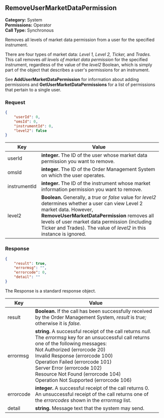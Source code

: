 ## RemoveUserMarketDataPermission

**Category:** System<br />**Permissions:** Operator<br />**Call Type:** Synchronous

Removes all levels of market data permission from a user for the specified instrument.

There are four types of market data: *Level 1,* *Level 2,* *Ticker,* and *Trades.* This call removes *all levels of market data permission* for the specified instrument, regardless of the value of the *level2* Boolean, which is simply part of the object that describes a user's permissions for an instrument.

See **AddUserMarketDataPermission** for information about adding permissions and **GetUserMarketDataPermissions** for a list of permissions that pertain to a single user.

### Request

```json
{
    "userId": 0,
    "omsId": 0,
    "instrumentId": 0,
    "level2": false
}
```

| Key          | Value                                                        |
| ------------ | ------------------------------------------------------------ |
| userId       | **integer.** The ID of the user whose market data permission you want to remove. |
| omsId        | **integer.** The ID of the Order Management System on which the user operates. |
| instrumentId | **integer.** The ID of the instrument whose market information permission you want to remove. |
| level2       | **Boolean.** Generally, a *true* or *false* value for *level2* determines whether a user can view Level 2 market data. However, **RemoveUserMarketDataPermission** removes all levels of user market data permission (including Ticker and Trades). The value of *level2* in this instance is ignored. |

### Response

```json
{
    "result": true,
    "errormsg": "",
    "errorcode": 0,
    "detail": ""
}
```
The Response is a standard response object.

| Key       | Value                                                        |
| --------- | ------------------------------------------------------------ |
| result    | **Boolean.** If the call has been successfully received by the Order Management System, *result* is *true;* otherwise it is *false.* |
| errormsg  | **string.** A successful receipt of the call returns *null.* The *errormsg* key for an unsuccessful call returns one of the following messages:<br />Not Authorized (errorcode 20)<br />Invalid Response (errorcode 100)<br />Operation Failed (errorcode 101)<br />Server Error (errorcode 102)<br />Resource Not Found (errorcode 104)<br />Operation Not Supported (errorcode 106) |
| errorcode | **integer.** A successful receipt of the call returns 0. An unsuccessful receipt of the call returns one of the *errorcodes* shown in the *errormsg* list. |
| detail    | **string.** Message text that the system may send.           |
